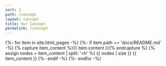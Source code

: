```yaml
---
sort: 1
path: /concept
layout: concept
title: Our Concept
permalink: /concept
---
```


{%- for item in site.html_pages -%}
	{%- if item.path == 'docs/README.md' -%}
		{% capture item_content %}{{ item.content }}{% endcapture %}
		{% assign nodes = item_content | split: '<h' %}
		{{ nodes | size }}
		{{ item_content }}
	{%- endif -%}
{%- endfor -%}
